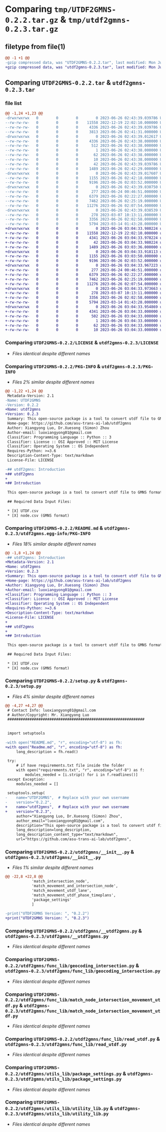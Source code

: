 # Comparing `tmp/UTDF2GMNS-0.2.2.tar.gz` & `tmp/utdf2gmns-0.2.3.tar.gz`

## filetype from file(1)

```diff
@@ -1 +1 @@
-gzip compressed data, was "UTDF2GMNS-0.2.2.tar", last modified: Mon Jun 26 02:43:39 2023, max compression
+gzip compressed data, was "utdf2gmns-0.2.3.tar", last modified: Mon Jun 26 03:04:33 2023, max compression
```

## Comparing `UTDF2GMNS-0.2.2.tar` & `utdf2gmns-0.2.3.tar`

### file list

```diff
@@ -1,24 +1,23 @@
-drwxrwxrwx   0        0        0        0 2023-06-26 02:43:39.039786 UTDF2GMNS-0.2.2/
--rw-rw-rw-   0        0        0    11558 2022-12-19 22:02:10.000000 UTDF2GMNS-0.2.2/LICENSE
--rw-rw-rw-   0        0        0     4336 2023-06-26 02:43:39.039786 UTDF2GMNS-0.2.2/PKG-INFO
--rw-rw-rw-   0        0        0     3813 2023-06-26 02:41:31.000000 UTDF2GMNS-0.2.2/README.md
-drwxrwxrwx   0        0        0        0 2023-06-26 02:43:39.012617 UTDF2GMNS-0.2.2/UTDF2GMNS.egg-info/
--rw-rw-rw-   0        0        0     4336 2023-06-26 02:43:38.000000 UTDF2GMNS-0.2.2/UTDF2GMNS.egg-info/PKG-INFO
--rw-rw-rw-   0        0        0      512 2023-06-26 02:43:38.000000 UTDF2GMNS-0.2.2/UTDF2GMNS.egg-info/SOURCES.txt
--rw-rw-rw-   0        0        0        1 2023-06-26 02:43:38.000000 UTDF2GMNS-0.2.2/UTDF2GMNS.egg-info/dependency_links.txt
--rw-rw-rw-   0        0        0       62 2023-06-26 02:43:38.000000 UTDF2GMNS-0.2.2/UTDF2GMNS.egg-info/requires.txt
--rw-rw-rw-   0        0        0       10 2023-06-26 02:43:38.000000 UTDF2GMNS-0.2.2/UTDF2GMNS.egg-info/top_level.txt
--rw-rw-rw-   0        0        0       42 2023-06-26 02:43:39.039786 UTDF2GMNS-0.2.2/setup.cfg
--rw-rw-rw-   0        0        0     1489 2023-06-26 02:42:29.000000 UTDF2GMNS-0.2.2/setup.py
-drwxrwxrwx   0        0        0        0 2023-06-26 02:43:39.017607 UTDF2GMNS-0.2.2/utdf2gmns/
--rw-rw-rw-   0        0        0     1155 2023-06-26 02:42:18.000000 UTDF2GMNS-0.2.2/utdf2gmns/__init__.py
--rw-rw-rw-   0        0        0     9196 2023-06-26 02:03:52.000000 UTDF2GMNS-0.2.2/utdf2gmns/__utdf2gmns.py
-drwxrwxrwx   0        0        0        0 2023-06-26 02:43:39.030750 UTDF2GMNS-0.2.2/utdf2gmns/func_lib/
--rw-rw-rw-   0        0        0      277 2023-06-24 00:46:51.000000 UTDF2GMNS-0.2.2/utdf2gmns/func_lib/__init__.py
--rw-rw-rw-   0        0        0     6379 2023-06-26 02:22:27.000000 UTDF2GMNS-0.2.2/utdf2gmns/func_lib/geocoding_intersection.py
--rw-rw-rw-   0        0        0     7462 2023-06-26 02:25:19.000000 UTDF2GMNS-0.2.2/utdf2gmns/func_lib/match_node_intersection_movement_utdf.py
--rw-rw-rw-   0        0        0    11276 2023-06-26 02:07:54.000000 UTDF2GMNS-0.2.2/utdf2gmns/func_lib/read_utdf.py
-drwxrwxrwx   0        0        0        0 2023-06-26 02:43:39.038539 UTDF2GMNS-0.2.2/utdf2gmns/utils_lib/
--rw-rw-rw-   0        0        0      278 2023-03-07 10:13:11.000000 UTDF2GMNS-0.2.2/utdf2gmns/utils_lib/__init__.py
--rw-rw-rw-   0        0        0     3356 2023-06-26 02:02:58.000000 UTDF2GMNS-0.2.2/utdf2gmns/utils_lib/package_settings.py
--rw-rw-rw-   0        0        0     5794 2023-03-14 01:43:28.000000 UTDF2GMNS-0.2.2/utdf2gmns/utils_lib/utility_lib.py
+drwxrwxrwx   0        0        0        0 2023-06-26 03:04:33.980224 utdf2gmns-0.2.3/
+-rw-rw-rw-   0        0        0    11558 2022-12-19 22:02:10.000000 utdf2gmns-0.2.3/LICENSE
+-rw-rw-rw-   0        0        0     4341 2023-06-26 03:04:33.978224 utdf2gmns-0.2.3/PKG-INFO
+-rw-rw-rw-   0        0        0       42 2023-06-26 03:04:33.980224 utdf2gmns-0.2.3/setup.cfg
+-rw-rw-rw-   0        0        0     1489 2023-06-26 03:03:36.000000 utdf2gmns-0.2.3/setup.py
+drwxrwxrwx   0        0        0        0 2023-06-26 03:04:33.918113 utdf2gmns-0.2.3/utdf2gmns/
+-rw-rw-rw-   0        0        0     1155 2023-06-26 03:03:50.000000 utdf2gmns-0.2.3/utdf2gmns/__init__.py
+-rw-rw-rw-   0        0        0     9196 2023-06-26 02:03:52.000000 utdf2gmns-0.2.3/utdf2gmns/__utdf2gmns.py
+drwxrwxrwx   0        0        0        0 2023-06-26 03:04:33.967223 utdf2gmns-0.2.3/utdf2gmns/func_lib/
+-rw-rw-rw-   0        0        0      277 2023-06-24 00:46:51.000000 utdf2gmns-0.2.3/utdf2gmns/func_lib/__init__.py
+-rw-rw-rw-   0        0        0     6379 2023-06-26 02:22:27.000000 utdf2gmns-0.2.3/utdf2gmns/func_lib/geocoding_intersection.py
+-rw-rw-rw-   0        0        0     7462 2023-06-26 02:25:19.000000 utdf2gmns-0.2.3/utdf2gmns/func_lib/match_node_intersection_movement_utdf.py
+-rw-rw-rw-   0        0        0    11276 2023-06-26 02:07:54.000000 utdf2gmns-0.2.3/utdf2gmns/func_lib/read_utdf.py
+drwxrwxrwx   0        0        0        0 2023-06-26 03:04:33.973663 utdf2gmns-0.2.3/utdf2gmns/utils_lib/
+-rw-rw-rw-   0        0        0      278 2023-03-07 10:13:11.000000 utdf2gmns-0.2.3/utdf2gmns/utils_lib/__init__.py
+-rw-rw-rw-   0        0        0     3356 2023-06-26 02:02:58.000000 utdf2gmns-0.2.3/utdf2gmns/utils_lib/package_settings.py
+-rw-rw-rw-   0        0        0     5794 2023-03-14 01:43:28.000000 utdf2gmns-0.2.3/utdf2gmns/utils_lib/utility_lib.py
+drwxrwxrwx   0        0        0        0 2023-06-26 03:04:33.954869 utdf2gmns-0.2.3/utdf2gmns.egg-info/
+-rw-rw-rw-   0        0        0     4341 2023-06-26 03:04:33.000000 utdf2gmns-0.2.3/utdf2gmns.egg-info/PKG-INFO
+-rw-rw-rw-   0        0        0      502 2023-06-26 03:04:33.000000 utdf2gmns-0.2.3/utdf2gmns.egg-info/SOURCES.txt
+-rw-rw-rw-   0        0        0        1 2023-06-26 03:04:33.000000 utdf2gmns-0.2.3/utdf2gmns.egg-info/dependency_links.txt
+-rw-rw-rw-   0        0        0       62 2023-06-26 03:04:33.000000 utdf2gmns-0.2.3/utdf2gmns.egg-info/requires.txt
+-rw-rw-rw-   0        0        0       10 2023-06-26 03:04:33.000000 utdf2gmns-0.2.3/utdf2gmns.egg-info/top_level.txt
```

### Comparing `UTDF2GMNS-0.2.2/LICENSE` & `utdf2gmns-0.2.3/LICENSE`

 * *Files identical despite different names*

### Comparing `UTDF2GMNS-0.2.2/PKG-INFO` & `utdf2gmns-0.2.3/PKG-INFO`

 * *Files 2% similar despite different names*

```diff
@@ -1,22 +1,24 @@
 Metadata-Version: 2.1
-Name: UTDF2GMNS
-Version: 0.2.2
+Name: utdf2gmns
+Version: 0.2.3
 Summary: This open-source package is a tool to convert utdf file to GMNS format.
 Home-page: https://github.com/asu-trans-ai-lab/utdf2gmns
 Author: Xiangyong Luo, Dr.Xuesong (Simon) Zhou
 Author-email: luoxiangyong01@gmail.com
 Classifier: Programming Language :: Python :: 3
 Classifier: License :: OSI Approved :: MIT License
 Classifier: Operating System :: OS Independent
 Requires-Python: >=3.6
 Description-Content-Type: text/markdown
 License-File: LICENSE
 
-## utdf2gmns: Introduction
+## utdf2gmns
+
+## Introduction
 
 This open-source package is a tool to convert utdf file to GMNS format.
 
 ## Required Data Input Files:
 
 * [X] UTDF.csv
 * [X] node.csv (GMNS format)
```

### Comparing `UTDF2GMNS-0.2.2/README.md` & `utdf2gmns-0.2.3/utdf2gmns.egg-info/PKG-INFO`

 * *Files 18% similar despite different names*

```diff
@@ -1,8 +1,24 @@
-## utdf2gmns: Introduction
+Metadata-Version: 2.1
+Name: utdf2gmns
+Version: 0.2.3
+Summary: This open-source package is a tool to convert utdf file to GMNS format.
+Home-page: https://github.com/asu-trans-ai-lab/utdf2gmns
+Author: Xiangyong Luo, Dr.Xuesong (Simon) Zhou
+Author-email: luoxiangyong01@gmail.com
+Classifier: Programming Language :: Python :: 3
+Classifier: License :: OSI Approved :: MIT License
+Classifier: Operating System :: OS Independent
+Requires-Python: >=3.6
+Description-Content-Type: text/markdown
+License-File: LICENSE
+
+## utdf2gmns
+
+## Introduction
 
 This open-source package is a tool to convert utdf file to GMNS format.
 
 ## Required Data Input Files:
 
 * [X] UTDF.csv
 * [X] node.csv (GMNS format)
```

### Comparing `UTDF2GMNS-0.2.2/setup.py` & `utdf2gmns-0.2.3/setup.py`

 * *Files 4% similar despite different names*

```diff
@@ -4,27 +4,27 @@
 # Contact Info: luoxiangyong01@gmail.com
 # Author/Copyright: Mr. Xiangyong Luo
 ##############################################################
 
 
 import setuptools
 
-with open("README.md", "r", encoding="utf-8") as fh:
+with open("Readme.md", "r", encoding="utf-8") as fh:
     long_description = fh.read()
 
 try:
     # if have requirements.txt file inside the folder
     with open("requirements.txt", "r", encoding="utf-8") as f:
         modules_needed = [i.strip() for i in f.readlines()]
 except Exception:
     modules_needed = []
 
 setuptools.setup(
-    name="UTDF2GMNS",  # Replace with your own username
-    version="0.2.2",
+    name="utdf2gmns",  # Replace with your own username
+    version="0.2.3",
     author="Xiangyong Luo, Dr.Xuesong (Simon) Zhou",
     author_email="luoxiangyong01@gmail.com",
     description="This open-source package is a tool to convert utdf file to GMNS format.",
     long_description=long_description,
     long_description_content_type="text/markdown",
     url="https://github.com/asu-trans-ai-lab/utdf2gmns",
```

### Comparing `UTDF2GMNS-0.2.2/utdf2gmns/__init__.py` & `utdf2gmns-0.2.3/utdf2gmns/__init__.py`

 * *Files 1% similar despite different names*

```diff
@@ -22,8 +22,8 @@
            'match_intersection_node',
            'match_movement_and_intersection_node',
            'match_movement_utdf_lane',
            'match_movement_utdf_phase_timeplans',
            'package_settings'
            ]
 
-print("UTDF2GMNS Version: ", "0.2.2")
+print("UTDF2GMNS Version: ", "0.2.3")
```

### Comparing `UTDF2GMNS-0.2.2/utdf2gmns/__utdf2gmns.py` & `utdf2gmns-0.2.3/utdf2gmns/__utdf2gmns.py`

 * *Files identical despite different names*

### Comparing `UTDF2GMNS-0.2.2/utdf2gmns/func_lib/geocoding_intersection.py` & `utdf2gmns-0.2.3/utdf2gmns/func_lib/geocoding_intersection.py`

 * *Files identical despite different names*

### Comparing `UTDF2GMNS-0.2.2/utdf2gmns/func_lib/match_node_intersection_movement_utdf.py` & `utdf2gmns-0.2.3/utdf2gmns/func_lib/match_node_intersection_movement_utdf.py`

 * *Files identical despite different names*

### Comparing `UTDF2GMNS-0.2.2/utdf2gmns/func_lib/read_utdf.py` & `utdf2gmns-0.2.3/utdf2gmns/func_lib/read_utdf.py`

 * *Files identical despite different names*

### Comparing `UTDF2GMNS-0.2.2/utdf2gmns/utils_lib/package_settings.py` & `utdf2gmns-0.2.3/utdf2gmns/utils_lib/package_settings.py`

 * *Files identical despite different names*

### Comparing `UTDF2GMNS-0.2.2/utdf2gmns/utils_lib/utility_lib.py` & `utdf2gmns-0.2.3/utdf2gmns/utils_lib/utility_lib.py`

 * *Files identical despite different names*

